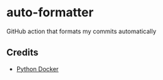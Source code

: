 # auto-formatter
 GitHub action that formats my commits automatically


## Credits

- [Python Docker](https://hub.docker.com/_/python)
